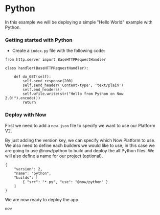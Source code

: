 # Python

In this example we will be deploying a simple "Hello World" example with Python.

### Getting started with Python

- Create a `index.py` file with the following code:

```
from http.server import BaseHTTPRequestHandler

class handler(BaseHTTPRequestHandler):

    def do_GET(self):
        self.send_response(200)
        self.send_header('Content-type', 'text/plain')
        self.end_headers()
        self.wfile.write(str("Hello from Python on Now 2.0!").encode())
        return
```

### Deploy with Now

First we need to add a `now.json` file to specify we want to use our Platform V2.

By just adding the version key, we can specify which Now Platform to use. We also need to define each builders we would like to use, in this case we are going to use @now/python to build and deploy the all Python files. We will also define a name for our project (optional).

```
{
    "version": 2,
    "name": "python",
    "builds": [
        { "src": "*.py", "use": "@now/python" }
    ]
}
```

We are now ready to deploy the app.

```
now
```

